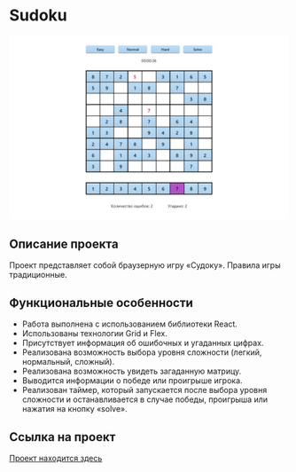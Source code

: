 # Sudoku
![Alt-фото проекта](https://github.com/eugened503/react-sudoku/blob/master/src/images/sudoku.jpg?raw=true)
## Описание проекта 
Проект представляет собой браузерную игру «Судоку». Правила игры традиционные.

## Функциональные особенности
+ Работа выполнена с использованием библиотеки React.
+ Использованы технологии Grid и Flex.
+ Присутствует информация об ошибочных и угаданных цифрах.
+ Реализована возможность выбора уровня сложности (легкий, нормальный, сложный).
+ Реализована возможность увидеть загаданную матрицу. 
+ Выводится информации о победе или проигрыше игрока.
+ Реализован таймер, который запускается после выбора уровня сложности и останавливается в случае победы, проигрыша или нажатия на кнопку «solve».

## Ссылка на проект
[Проект находится здесь](https://react-sudoku-lilac.vercel.app/)
